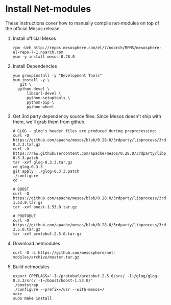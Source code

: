 # Install Net-modules
These instructions cover how to manually compile net-modules on top of the official Mesos release.

1. Install official Mesos
    ```
    rpm -Uvh http://repos.mesosphere.com/el/7/noarch/RPMS/mesosphere-el-repo-7-1.noarch.rpm
    yum -y install mesos-0.28.0
    ```

2. Install Dependencies
    ```
    yum groupinstall -y "Development Tools"
    yum install -y \
       git \
      python-devel \
          libcurl-devel \
          python-setuptools \
          python-pip \
          python-wheel 
    ```
        
3. Get 3rd party dependency source files. Since Mesos doesn't ship with them, we'll grab them from github.
    ```
    # GLOG - glog's header files are produced during preprocessing:
    curl -O https://github.com/apache/mesos/blob/0.28.0/3rdparty/libprocess/3rdparty/glog-0.3.3.tar.gz
    curl -O https://raw.githubusercontent.com/apache/mesos/0.28.0/3rdparty/libprocess/3rdparty/glog-0.3.3.patch
    tar -xvf glog-0.3.3.tar.gz
    cd glog-0.3.3
    git apply ../glog-0.3.3.patch
    ./configure
    cd -
    
    # BOOST
    curl -O https://github.com/apache/mesos/blob/0.28.0/3rdparty/libprocess/3rdparty/boost-1.53.0.tar.gz
    tar -xvf boost-1.53.0.tar.gz
    
    # PROTOBUF
    curl -O https://github.com/apache/mesos/blob/0.28.0/3rdparty/libprocess/3rdparty/protobuf-2.5.0.tar.gz
    tar -xvf protobuf-2.5.0.tar.gz
    ```

4. Download netmodules
    ```
    curl -O -L https://github.com/mesosphere/net-modules/archive/master.tar.gz
    ```

5. Build netmodules
    ```
    export CPPFLAGS='-I~/protobuf/protobuf-2.5.0/src/ -I~/glog/glog-0.3.3/src/ -I~/boost/boost-1.53.0/'
    ./bootstrap
    ./configure --prefix=/usr --with-mesos=/
    make
    sudo make install
    ```

